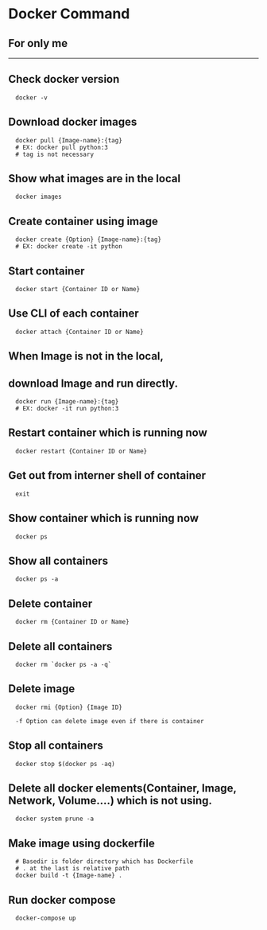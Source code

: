 # Docker Command
## For only me
-----------------

## Check docker version
```
  docker -v
```

## Download docker images
```
  docker pull {Image-name}:{tag}
  # EX: docker pull python:3 
  # tag is not necessary
```

## Show what images are in the local
```
  docker images
```

## Create container using image
```
  docker create {Option} {Image-name}:{tag}
  # EX: docker create -it python
```

## Start container
```
  docker start {Container ID or Name}
```

## Use CLI of each container
```
  docker attach {Container ID or Name}
```

## When Image is not in the local,
## download Image and run directly.
```
  docker run {Image-name}:{tag}
  # EX: docker -it run python:3
```

## Restart container which is running now
```
  docker restart {Container ID or Name}
```

## Get out from interner shell of container
```
  exit
```

## Show container which is running now
```
  docker ps
```

## Show all containers
```
  docker ps -a
```

## Delete container
```
  docker rm {Container ID or Name}
```

## Delete all containers
```
  docker rm `docker ps -a -q`
```

## Delete image
```
  docker rmi {Option} {Image ID}
  
  -f Option can delete image even if there is container
```

## Stop all containers
```
  docker stop $(docker ps -aq)
```

## Delete all docker elements(Container, Image, Network, Volume....) which is not using.
```
  docker system prune -a
```

## Make image using dockerfile
```
  # Basedir is folder directory which has Dockerfile  
  # . at the last is relative path
  docker build -t {Image-name} .
```

## Run docker compose
```
  docker-compose up
```
